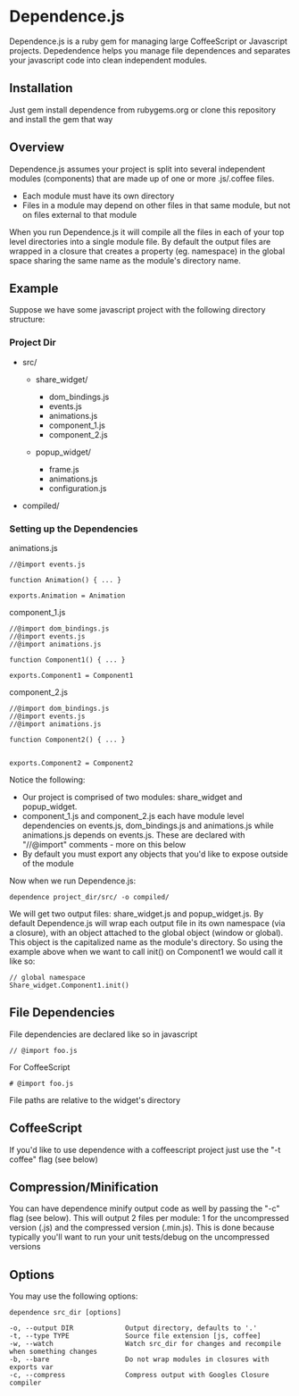 Dependence.js
====================
Dependence.js is a ruby gem for managing large CoffeeScript or Javascript projects. Depedendence helps you manage file
dependences and separates your javascript code into clean independent modules. 

Installation 
---------------------
Just gem install dependence from rubygems.org or clone this repository and install the gem that way


Overview
---------------------
Dependence.js assumes your project is split into several independent modules (components) that are made up of one or more .js/.coffee files.
- Each module must have its own directory
- Files in a module may depend on other files in that same module, but not on files external to that module 


When you run Dependence.js it will compile all the files in each of your top level directories into a single module file.
By default the output files are wrapped in a closure that creates a property (eg. namespace) in the global space sharing the
same name as the module's directory name.

Example
---------------------
Suppose we have some javascript project with the following directory structure:

### Project Dir
* src/
  - share_widget/ 
      + dom_bindings.js
      + events.js
      + animations.js
      + component_1.js
      + component_2.js

  - popup_widget/
      + frame.js
      + animations.js
      + configuration.js

* compiled/


### Setting up the Dependencies 

animations.js

    //@import events.js

    function Animation() { ... }

    exports.Animation = Animation

component_1.js

    //@import dom_bindings.js
    //@import events.js 
    //@import animations.js 

    function Component1() { ... }

    exports.Component1 = Component1 

component_2.js

    //@import dom_bindings.js
    //@import events.js 
    //@import animations.js

    function Component2() { ... }


    exports.Component2 = Component2 

Notice the following:

- Our project is comprised of two modules: share_widget and popup_widget. 
- component_1.js and component_2.js each have module level dependencies on events.js, dom_bindings.js and animations.js while animations.js depends on events.js. These are declared with "//@import" comments - more on this below
- By default you must export any objects that you'd like to expose outside of the module


Now when we run Dependence.js:

    dependence project_dir/src/ -o compiled/

We will get two output files: share_widget.js and popup_widget.js. By default Dependence.js will wrap each output file in its own namespace (via a closure), with an object attached to the global object (window or global). This object is the capitalized name as the module's directory. So using the example above when we want to call init() on Component1 we would call it like so:

    // global namespace
    Share_widget.Component1.init()


File Dependencies
---------------------

File dependencies are declared like so in javascript

    // @import foo.js

For CoffeeScript

    # @import foo.js

File paths are relative to the widget's directory


CoffeeScript
---------------------
If you'd like to use dependence with a coffeescript project just use the "-t coffee" flag (see below)


Compression/Minification
---------------------
You can have dependence minify output code as well by passing the "-c" flag (see below). This will output 2 files
per module: 1 for the uncompressed version (.js) and the compressed version (.min.js). This is done because typically
you'll want to run your unit tests/debug on the uncompressed versions


Options
---------------------
You may use the following options:
    
    dependence src_dir [options]

    -o, --output DIR             Output directory, defaults to '.' 
    -t, --type TYPE              Source file extension [js, coffee]
    -w, --watch                  Watch src_dir for changes and recompile when something changes
    -b, --bare                   Do not wrap modules in closures with exports var
    -c, --compress               Compress output with Googles Closure compiler
      






